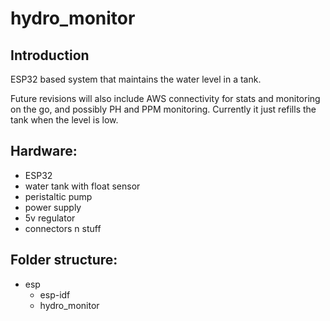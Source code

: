 # hydro_monitor

## Introduction
ESP32 based system that maintains the water level in a tank. 

Future revisions will also include AWS connectivity for stats and monitoring on the go, and possibly PH and PPM monitoring. Currently it just refills the tank when the level is low.

## Hardware:
- ESP32
- water tank with float sensor
- peristaltic pump
- power supply
- 5v regulator
- connectors n stuff

## Folder structure:
- esp
  - esp-idf
  - hydro_monitor
  
